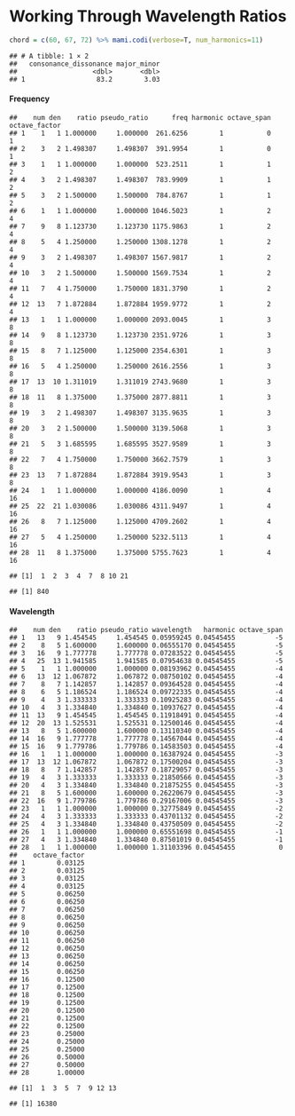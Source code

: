 Working Through Wavelength Ratios
================

``` r
chord = c(60, 67, 72) %>% mami.codi(verbose=T, num_harmonics=11)
```

    ## # A tibble: 1 × 2
    ##   consonance_dissonance major_minor
    ##                   <dbl>       <dbl>
    ## 1                  83.2        3.03

#### Frequency

    ##    num den    ratio pseudo_ratio      freq harmonic octave_span octave_factor
    ## 1    1   1 1.000000     1.000000  261.6256        1           0             1
    ## 2    3   2 1.498307     1.498307  391.9954        1           0             1
    ## 3    1   1 1.000000     1.000000  523.2511        1           1             2
    ## 4    3   2 1.498307     1.498307  783.9909        1           1             2
    ## 5    3   2 1.500000     1.500000  784.8767        1           1             2
    ## 6    1   1 1.000000     1.000000 1046.5023        1           2             4
    ## 7    9   8 1.123730     1.123730 1175.9863        1           2             4
    ## 8    5   4 1.250000     1.250000 1308.1278        1           2             4
    ## 9    3   2 1.498307     1.498307 1567.9817        1           2             4
    ## 10   3   2 1.500000     1.500000 1569.7534        1           2             4
    ## 11   7   4 1.750000     1.750000 1831.3790        1           2             4
    ## 12  13   7 1.872884     1.872884 1959.9772        1           2             4
    ## 13   1   1 1.000000     1.000000 2093.0045        1           3             8
    ## 14   9   8 1.123730     1.123730 2351.9726        1           3             8
    ## 15   8   7 1.125000     1.125000 2354.6301        1           3             8
    ## 16   5   4 1.250000     1.250000 2616.2556        1           3             8
    ## 17  13  10 1.311019     1.311019 2743.9680        1           3             8
    ## 18  11   8 1.375000     1.375000 2877.8811        1           3             8
    ## 19   3   2 1.498307     1.498307 3135.9635        1           3             8
    ## 20   3   2 1.500000     1.500000 3139.5068        1           3             8
    ## 21   5   3 1.685595     1.685595 3527.9589        1           3             8
    ## 22   7   4 1.750000     1.750000 3662.7579        1           3             8
    ## 23  13   7 1.872884     1.872884 3919.9543        1           3             8
    ## 24   1   1 1.000000     1.000000 4186.0090        1           4            16
    ## 25  22  21 1.030086     1.030086 4311.9497        1           4            16
    ## 26   8   7 1.125000     1.125000 4709.2602        1           4            16
    ## 27   5   4 1.250000     1.250000 5232.5113        1           4            16
    ## 28  11   8 1.375000     1.375000 5755.7623        1           4            16

    ## [1]  1  2  3  4  7  8 10 21

    ## [1] 840

#### Wavelength

    ##    num den    ratio pseudo_ratio wavelength   harmonic octave_span
    ## 1   13   9 1.454545     1.454545 0.05959245 0.04545455          -5
    ## 2    8   5 1.600000     1.600000 0.06555170 0.04545455          -5
    ## 3   16   9 1.777778     1.777778 0.07283522 0.04545455          -5
    ## 4   25  13 1.941585     1.941585 0.07954638 0.04545455          -5
    ## 5    1   1 1.000000     1.000000 0.08193962 0.04545455          -4
    ## 6   13  12 1.067872     1.067872 0.08750102 0.04545455          -4
    ## 7    8   7 1.142857     1.142857 0.09364528 0.04545455          -4
    ## 8    6   5 1.186524     1.186524 0.09722335 0.04545455          -4
    ## 9    4   3 1.333333     1.333333 0.10925283 0.04545455          -4
    ## 10   4   3 1.334840     1.334840 0.10937627 0.04545455          -4
    ## 11  13   9 1.454545     1.454545 0.11918491 0.04545455          -4
    ## 12  20  13 1.525531     1.525531 0.12500146 0.04545455          -4
    ## 13   8   5 1.600000     1.600000 0.13110340 0.04545455          -4
    ## 14  16   9 1.777778     1.777778 0.14567044 0.04545455          -4
    ## 15  16   9 1.779786     1.779786 0.14583503 0.04545455          -4
    ## 16   1   1 1.000000     1.000000 0.16387924 0.04545455          -3
    ## 17  13  12 1.067872     1.067872 0.17500204 0.04545455          -3
    ## 18   8   7 1.142857     1.142857 0.18729057 0.04545455          -3
    ## 19   4   3 1.333333     1.333333 0.21850566 0.04545455          -3
    ## 20   4   3 1.334840     1.334840 0.21875255 0.04545455          -3
    ## 21   8   5 1.600000     1.600000 0.26220679 0.04545455          -3
    ## 22  16   9 1.779786     1.779786 0.29167006 0.04545455          -3
    ## 23   1   1 1.000000     1.000000 0.32775849 0.04545455          -2
    ## 24   4   3 1.333333     1.333333 0.43701132 0.04545455          -2
    ## 25   4   3 1.334840     1.334840 0.43750509 0.04545455          -2
    ## 26   1   1 1.000000     1.000000 0.65551698 0.04545455          -1
    ## 27   4   3 1.334840     1.334840 0.87501019 0.04545455          -1
    ## 28   1   1 1.000000     1.000000 1.31103396 0.04545455           0
    ##    octave_factor
    ## 1        0.03125
    ## 2        0.03125
    ## 3        0.03125
    ## 4        0.03125
    ## 5        0.06250
    ## 6        0.06250
    ## 7        0.06250
    ## 8        0.06250
    ## 9        0.06250
    ## 10       0.06250
    ## 11       0.06250
    ## 12       0.06250
    ## 13       0.06250
    ## 14       0.06250
    ## 15       0.06250
    ## 16       0.12500
    ## 17       0.12500
    ## 18       0.12500
    ## 19       0.12500
    ## 20       0.12500
    ## 21       0.12500
    ## 22       0.12500
    ## 23       0.25000
    ## 24       0.25000
    ## 25       0.25000
    ## 26       0.50000
    ## 27       0.50000
    ## 28       1.00000

    ## [1]  1  3  5  7  9 12 13

    ## [1] 16380

